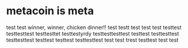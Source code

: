 # metacoin is meta

test
test
winner, winner, chicken dinner!!
test
testt
test
test
test
testtest
testtesttest
testtesttet
testtestyrdy
testtesttesttest
testtest
testtesttest
testtesttest
testtest
testtest
testtesttest
test
test
trest
testtest
test
test
